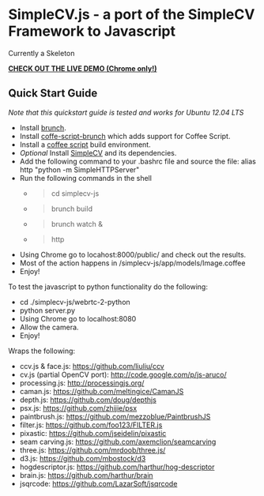 # SimpleCV.js - a port of the SimpleCV Framework to Javascript

Currently a Skeleton

[**CHECK OUT THE LIVE DEMO (Chrome only!)**](http://demo.simplecv.org/)

## Quick Start Guide

_Note that this quickstart guide is tested and works for Ubuntu 12.04 LTS_

* Install [brunch](http://brunch.io/).
* Install [coffe-script-brunch](https://github.com/brunch/coffee-script-brunch) which adds support for Coffee Script.
* Install a [coffee script](http://coffeescript.org/) build environment.
* _Optional_ Install [SimpleCV](https://github.com/sightmachine/simplecv#installation) and its dependencies. 
* Add the following command to your .bashrc file and source the file:
  alias http "python -m SimpleHTTPServer"
* Run the following commands in the shell
    * > cd simplecv-js 
    * > brunch build
    * > brunch watch &  
    * > http
* Using Chrome go to locahost:8000/public/ and check out the results.
* Most of the action happens in /simplecv-js/app/models/Image.coffee
* Enjoy!

To test the javascript to python functionality do the following:

* cd ./simplecv-js/webrtc-2-python 
* python server.py
* Using Chrome go to localhost:8080
* Allow the camera.
* Enjoy!

Wraps the following:

* ccv.js & face.js: https://github.com/liuliu/ccv
* cv.js (partial OpenCV port): http://code.google.com/p/js-aruco/
* processing.js: http://processingjs.org/
* caman.js: https://github.com/meltingice/CamanJS
* depth.js: https://github.com/doug/depthjs
* psx.js: https://github.com/zhijie/psx
* paintbrush.js: https://github.com/mezzoblue/PaintbrushJS
* filter.js: https://github.com/foo123/FILTER.js
* pixastic: https://github.com/jseidelin/pixastic
* seam carving.js: https://github.com/axemclion/seamcarving
* three.js: https://github.com/mrdoob/three.js/
* d3.js: https://github.com/mbostock/d3
* hogdescriptor.js: https://github.com/harthur/hog-descriptor
* brain.js: https://github.com/harthur/brain
* jsqrcode: https://github.com/LazarSoft/jsqrcode


